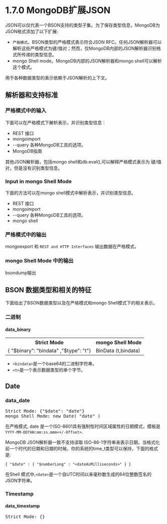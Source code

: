 # 1.7.0 MongoDB扩展JSON

JSON可以仅代表一个BSON支持的类型子集。为了保存类型信息，MongoDB为JSON格式添加了以下扩展:

- ```严格模式```。BSON类型的严格模式表示符合JSON RFC。任何JSON解析器可以解析这些严格模式为键/值对；然而，仅MongoDB内部的JSON解析器识别格式所传递的类型信息。
- mongo Shell mode。MongoDB内部的JSON解析器和mongo shell可以解析这个模式。

用于各种数据类型的表示依赖于JSON解析的上下文。

## 解析器和支持标准

### 严格模式中的输入

下面可以在严格模式下解析表示，并识别类型信息：

- REST 接口
- mongoimport
- --query 各种MongoDB工具的选项。
- MongoDB指南

其他JSON解析器，包括mongo shell和db.eval(),可以解释严格模式表示为 键/值对，但是没有识别类型信息。

### Input in mongo Shell Mode

下面的方法可以在mongo shell模式中解析表示，并识别类型信息。

- REST 接口
- mongoimport
- --query 各种MongoDB工具的选项。
- mongo shell

### 严格模式中的输出

mongoexport 和 ```REST and HTTP Interfaces``` 输出数据在严格模式。

### mongo Shell Mode 中的输出

bsondump输出

## BSON 数据类型和相关的特征

下面给出了BSON数据类型以及在严格模式和mongo Shell模式下的相关表示。

### 二进制

#### data_binary

<table>
 <tr><th>Strict Mode</th><th>mongo Shell Mode</th></tr>
<tr>
	<td>{ "$binary": "bindata" ,"$type": "t"}</td>
	<td>BinData (t,bindata)</td>
</tr>
</table>

- ```<bindata>```是一个base64的二进制字符串。
- ```<t>```是一个表示数据类型的单个字节。

## Date 

### data_date

<pre>
Strict Mode: {"$date": "date"}
mongo Shell Mode: new Date( "date" )
</pre>

在严格模式, date 是一个ISO-8601具有强制性时间区域属性的日期模式，模板是 ```YYYY-MM-DDTHH:mm:ss.mmm<+/-Offset>```.

MongoDB JSON解析器一致不支持读取 ISO-86-1字符串来表示日期。当格式化前一个时代的日期和日期的时候，你的系统的time_t类型可以保持，下面的格式是:

```{ "$date" : { "$numberLong" : "<dateAsMilliseconds>" } }```

在Shell 模式中,```<date>```是一个自UTC时间以来毫秒数生成的64位整数签名的JSON字符串。

### Timestamp

#### data_timestamp

<pre>
Strict Mode: {}
</pre>

